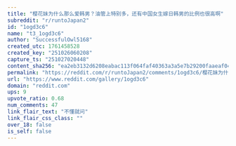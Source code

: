 ```yaml
---
title: "樱花妹为什么那么爱韩男？油管上特别多，还有中国女生嫁日韩男的比例也很高啊"
subreddit: "r/runtoJapan2"
id: "1ogd3c6"
name: "t3_1ogd3c6"
author: "SuccessfulOwl5168"
created_utc: 1761458528
created_key: "251026060208"
capture_ts: "251027020448"
content_sha256: "ea2eb3132d6208eabac113f064faf40363a3a5e7b29200faaeaf04998e608a4c"
permalink: "https://reddit.com/r/runtoJapan2/comments/1ogd3c6/樱花妹为什么那么爱韩男油管上特别多还有中国女生嫁日韩男的比例也很高啊/"
url: "https://www.reddit.com/gallery/1ogd3c6"
domain: "reddit.com"
ups: 9
upvote_ratio: 0.68
num_comments: 47
link_flair_text: "不懂就问"
link_flair_css_class: ""
over_18: false
is_self: false
---
```


